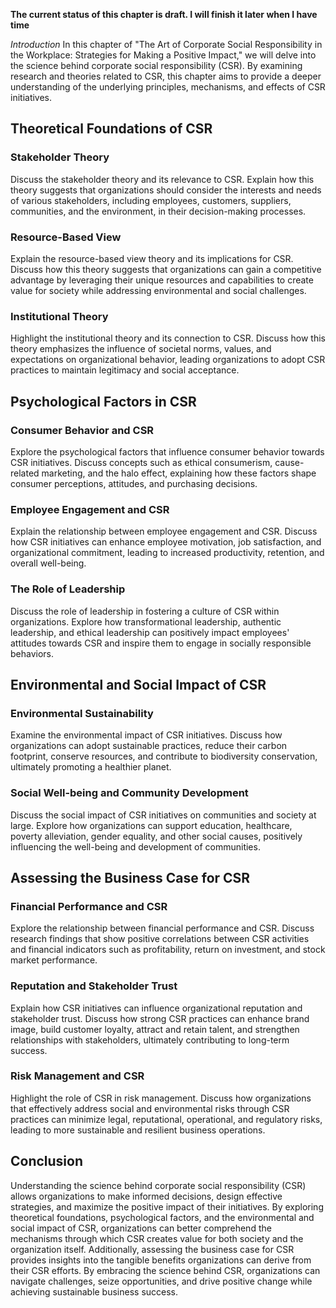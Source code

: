 **The current status of this chapter is draft. I will finish it later when I have time**

*Introduction* In this chapter of "The Art of Corporate Social Responsibility in the Workplace: Strategies for Making a Positive Impact," we will delve into the science behind corporate social responsibility (CSR). By examining research and theories related to CSR, this chapter aims to provide a deeper understanding of the underlying principles, mechanisms, and effects of CSR initiatives.

Theoretical Foundations of CSR
------------------------------

### Stakeholder Theory

Discuss the stakeholder theory and its relevance to CSR. Explain how this theory suggests that organizations should consider the interests and needs of various stakeholders, including employees, customers, suppliers, communities, and the environment, in their decision-making processes.

### Resource-Based View

Explain the resource-based view theory and its implications for CSR. Discuss how this theory suggests that organizations can gain a competitive advantage by leveraging their unique resources and capabilities to create value for society while addressing environmental and social challenges.

### Institutional Theory

Highlight the institutional theory and its connection to CSR. Discuss how this theory emphasizes the influence of societal norms, values, and expectations on organizational behavior, leading organizations to adopt CSR practices to maintain legitimacy and social acceptance.

Psychological Factors in CSR
----------------------------

### Consumer Behavior and CSR

Explore the psychological factors that influence consumer behavior towards CSR initiatives. Discuss concepts such as ethical consumerism, cause-related marketing, and the halo effect, explaining how these factors shape consumer perceptions, attitudes, and purchasing decisions.

### Employee Engagement and CSR

Explain the relationship between employee engagement and CSR. Discuss how CSR initiatives can enhance employee motivation, job satisfaction, and organizational commitment, leading to increased productivity, retention, and overall well-being.

### The Role of Leadership

Discuss the role of leadership in fostering a culture of CSR within organizations. Explore how transformational leadership, authentic leadership, and ethical leadership can positively impact employees' attitudes towards CSR and inspire them to engage in socially responsible behaviors.

Environmental and Social Impact of CSR
--------------------------------------

### Environmental Sustainability

Examine the environmental impact of CSR initiatives. Discuss how organizations can adopt sustainable practices, reduce their carbon footprint, conserve resources, and contribute to biodiversity conservation, ultimately promoting a healthier planet.

### Social Well-being and Community Development

Discuss the social impact of CSR initiatives on communities and society at large. Explore how organizations can support education, healthcare, poverty alleviation, gender equality, and other social causes, positively influencing the well-being and development of communities.

Assessing the Business Case for CSR
-----------------------------------

### Financial Performance and CSR

Explore the relationship between financial performance and CSR. Discuss research findings that show positive correlations between CSR activities and financial indicators such as profitability, return on investment, and stock market performance.

### Reputation and Stakeholder Trust

Explain how CSR initiatives can influence organizational reputation and stakeholder trust. Discuss how strong CSR practices can enhance brand image, build customer loyalty, attract and retain talent, and strengthen relationships with stakeholders, ultimately contributing to long-term success.

### Risk Management and CSR

Highlight the role of CSR in risk management. Discuss how organizations that effectively address social and environmental risks through CSR practices can minimize legal, reputational, operational, and regulatory risks, leading to more sustainable and resilient business operations.

Conclusion
----------

Understanding the science behind corporate social responsibility (CSR) allows organizations to make informed decisions, design effective strategies, and maximize the positive impact of their initiatives. By exploring theoretical foundations, psychological factors, and the environmental and social impact of CSR, organizations can better comprehend the mechanisms through which CSR creates value for both society and the organization itself. Additionally, assessing the business case for CSR provides insights into the tangible benefits organizations can derive from their CSR efforts. By embracing the science behind CSR, organizations can navigate challenges, seize opportunities, and drive positive change while achieving sustainable business success.
